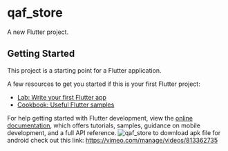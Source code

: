 # qaf_store

A new Flutter project.

## Getting Started

This project is a starting point for a Flutter application.

A few resources to get you started if this is your first Flutter project:

- [Lab: Write your first Flutter app](https://docs.flutter.dev/get-started/codelab)
- [Cookbook: Useful Flutter samples](https://docs.flutter.dev/cookbook)

For help getting started with Flutter development, view the
[online documentation](https://docs.flutter.dev/), which offers tutorials,
samples, guidance on mobile development, and a full API reference.
![qaf_store](https://user-images.githubusercontent.com/96607967/214528954-6a206b96-4e18-4e20-94ff-960ca9029a48.jpg)
to download apk file for android check out this link:
https://vimeo.com/manage/videos/813362735
